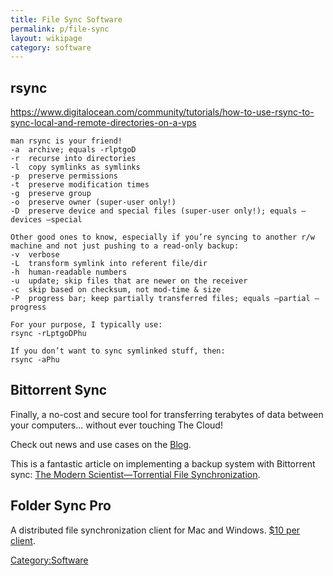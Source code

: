 ```yaml
---
title: File Sync Software
permalink: p/file-sync
layout: wikipage
category: software
---
```


rsync
-----

<https://www.digitalocean.com/community/tutorials/how-to-use-rsync-to-sync-local-and-remote-directories-on-a-vps>

    man rsync is your friend!
    -a  archive; equals -rlptgoD
    -r  recurse into directories
    -l  copy symlinks as symlinks
    -p  preserve permissions
    -t  preserve modification times
    -g  preserve group
    -o  preserve owner (super-user only!)
    -D  preserve device and special files (super-user only!); equals –devices –special

    Other good ones to know, especially if you’re syncing to another r/w machine and not just pushing to a read-only backup:
    -v  verbose
    -L  transform symlink into referent file/dir
    -h  human-readable numbers
    -u  update; skip files that are newer on the receiver
    -c  skip based on checksum, not mod-time & size
    -P  progress bar; keep partially transferred files; equals –partial –progress

    For your purpose, I typically use:
    rsync -rLptgoDPhu

    If you don’t want to sync symlinked stuff, then:
    rsync -aPhu

Bittorrent Sync
---------------

Finally, a no-cost and secure tool for transferring terabytes of data between your computers... without ever touching The Cloud!

Check out news and use cases on the [Blog](http://blog.bittorrent.com/tag/bittorrent-sync/:Bittorrent).

This is a fantastic article on implementing a backup system with Bittorrent sync: [The Modern Scientist—Torrential File Synchronization](http://themodernscientist.com/posts/2014/2014-02-06-torrential_file_synchronization/).

Folder Sync Pro
---------------

A distributed file synchronization client for Mac and Windows. [$10 per client](http://www.greenworldsoft.com/sync-folders-pro-help.php:Costs).

[Category:Software](/Category:Software "wikilink")
